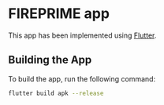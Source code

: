 # FIREPRIME app
This app has been implemented using [Flutter](https://flutter.dev/).

## Building the App
To build the app, run the following command:

```sh
flutter build apk --release
